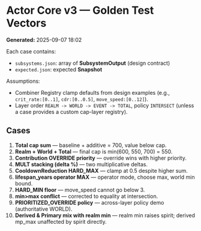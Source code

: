 # Actor Core v3 — Golden Test Vectors
**Generated:** 2025-09-07 18:02

Each case contains:
- `subsystems.json`: array of **SubsystemOutput** (design contract)
- `expected.json`: expected **Snapshot**

Assumptions:
- Combiner Registry clamp defaults from design examples (e.g., `crit_rate:[0..1]`, `cdr:[0..0.5]`, `move_speed:[0..12]`).
- Layer order `REALM -> WORLD -> EVENT -> TOTAL`, policy `INTERSECT` (unless a case provides a custom cap-layer registry).

## Cases
01. **Total cap sum** — baseline + additive = 700, value below cap.
02. **Realm + World + Total** — final cap is min(600, 550, 700) = 550.
03. **Contribution OVERRIDE priority** — override wins with higher priority.
04. **MULT stacking (delta %)** — two multiplicative deltas.
05. **CooldownReduction HARD_MAX** — clamp at 0.5 despite higher sum.
06. **lifespan_years operator MAX** — operator mode, choose max, world min bound.
07. **HARD_MIN floor** — move_speed cannot go below 3.
08. **min>max conflict** — corrected to equality at intersection.
09. **PRIORITIZED_OVERRIDE policy** — across-layer policy demo (authoritative WORLD).
10. **Derived & Primary mix with realm min** — realm min raises spirit; derived mp_max unaffected by spirit directly.
